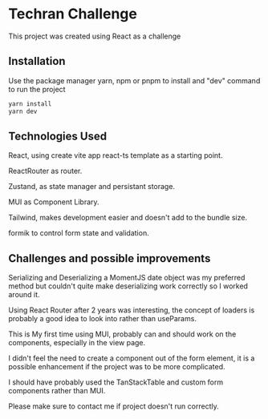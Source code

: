# Techran Challenge

This project was created using React as a challenge

## Installation

Use the package manager yarn, npm or pnpm to install and "dev" command to run the project

```bash
yarn install
yarn dev
```

## Technologies Used

React, using create vite app react-ts template as a starting point.

ReactRouter as router.

Zustand, as state manager and persistant storage.

MUI as Component Library.

Tailwind, makes development easier and doesn't add to the bundle size.

formik to control form state and validation.

## Challenges and possible improvements

Serializing and Deserializing a MomentJS date object was my preferred method but couldn't quite make deserializing work correctly so I worked around it.

Using React Router after 2 years was interesting, the concept of loaders is probably a good idea to look into rather than useParams.

This is My first time using MUI, probably can and should work on the components, especially in the view page.

I didn't feel the need to create a component out of the form element, it is a possible enhancement if the project was to be more complicated.

I should have probably used the TanStackTable and custom form components rather than MUI.

Please make sure to contact me if project doesn't run correctly.
